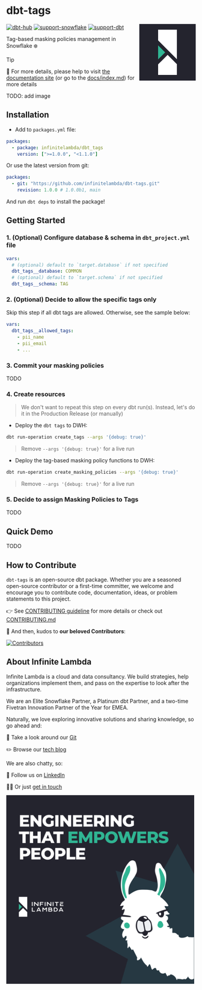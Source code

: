 <!-- markdownlint-disable no-inline-html no-alt-text -->
# dbt-tags

<img align="right" width="150" height="150" src="./docs/assets/img/il-logo.png">

[![dbt-hub](https://img.shields.io/badge/Visit-dbt--hub%20↗️-FF694B?logo=dbt&logoColor=FF694B)](https://hub.getdbt.com/infinitelambda/dbt_tags)
[![support-snowflake](https://img.shields.io/badge/support-Snowflake-7faecd?logo=snowflake&logoColor=7faecd)](https://docs.snowflake.com?ref=infinitelambda)
[![support-dbt](https://img.shields.io/badge/support-dbt%20v1.6+-FF694B?logo=dbt&logoColor=FF694B)](https://docs.getdbt.com?ref=infinitelambda)

Tag-based masking policies management in Snowflake ❄️

> [!TIP]
> 📖 For more details, please help to visit [the documentation site](https://dbt-tags.iflambda.com/latest/) (or go to the [docs/index.md](./docs/index.md)) for more details

TODO: add image

## Installation

- Add to `packages.yml` file:

```yml
packages:
  - package: infinitelambda/dbt_tags
    version: [">=1.0.0", "<1.1.0"]
```

Or use the latest version from git:

```yml
packages:
  - git: "https://github.com/infinitelambda/dbt-tags.git"
    revision: 1.0.0 # 1.0.0b1, main
```

And run `dbt deps` to install the package!

## Getting Started

### 1. (Optional) Configure database & schema in `dbt_project.yml` file

```yml
vars:
  # (optional) default to `target.database` if not specified
  dbt_tags__database: COMMON
  # (optional) default to `target.schema` if not specified
  dbt_tags__schema: TAG
```

### 2. (Optional) Decide to allow the specific tags only

  Skip this step if all dbt tags are allowed. Otherwise, see the sample below:

  ```yml
  vars:
    dbt_tags__allowed_tags:
      - pii_name
      - pii_email
      - ...
  ```

### 3. Commit your masking policies

TODO

### 4. Create resources

> We don't want to repeat this step on every dbt run(s).
> Instead, let's do it in the Production Release (or manually)

- Deploy the `dbt tags` to DWH:

```bash
dbt run-operation create_tags --args '{debug: true}'
```

> Remove `--args '{debug: true}'` for a live run

- Deploy the tag-based masking policy functions to DWH:

```bash
dbt run-operation create_masking_policies --args '{debug: true}'
```

> Remove `--args '{debug: true}'` for a live run

### 5. Decide to assign Masking Policies to Tags

TODO

## Quick Demo

TODO

## How to Contribute

`dbt-tags` is an open-source dbt package. Whether you are a seasoned open-source contributor or a first-time committer, we welcome and encourage you to contribute code, documentation, ideas, or problem statements to this project.

👉 See [CONTRIBUTING guideline](https://dbt_tags.iflambda.com/latest/nav/dev/contributing.html) for more details or check out [CONTRIBUTING.md](./CONTRIBUTING.md)

🌟 And then, kudos to **our beloved Contributors**:

<a href="https://github.com/infinitelambda/dbt-tags/graphs/contributors">
  <img src="https://contrib.rocks/image?repo=infinitelambda/dbt-tags" alt="Contributors" />
</a>

## About Infinite Lambda

Infinite Lambda is a cloud and data consultancy. We build strategies, help organizations implement them, and pass on the expertise to look after the infrastructure.

We are an Elite Snowflake Partner, a Platinum dbt Partner, and a two-time Fivetran Innovation Partner of the Year for EMEA.

Naturally, we love exploring innovative solutions and sharing knowledge, so go ahead and:

🔧 Take a look around our [Git](https://github.com/infinitelambda)

✏️ Browse our [tech blog](https://infinitelambda.com/category/tech-blog/)

We are also chatty, so:

👀 Follow us on [LinkedIn](https://www.linkedin.com/company/infinite-lambda/)

👋🏼 Or just [get in touch](https://infinitelambda.com/contacts/)

[<img src="https://raw.githubusercontent.com/infinitelambda/cdn/1.0.0/general/images/GitHub-About-Section-1080x1080.png" alt="About IL" width="500">](https://infinitelambda.com/)
